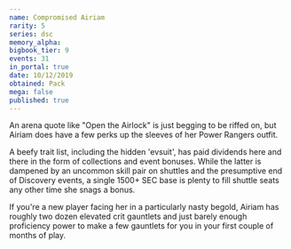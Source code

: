 ```yaml
---
name: Compromised Airiam
rarity: 5
series: dsc
memory_alpha:
bigbook_tier: 9
events: 31
in_portal: true
date: 10/12/2019
obtained: Pack
mega: false
published: true
---
```


An arena quote like "Open the Airlock" is just begging to be riffed on, but Airiam does have a few perks up the sleeves of her Power Rangers outfit.

A beefy trait list, including the hidden 'evsuit', has paid dividends here and there in the form of collections and event bonuses. While the latter is dampened by an uncommon skill pair on shuttles and the presumptive end of Discovery events, a single 1500+ SEC base is plenty to fill shuttle seats any other time she snags a bonus.

If you're a new player facing her in a particularly nasty begold, Airiam has roughly two dozen elevated crit gauntlets and just barely enough proficiency power to make a few gauntlets for you in your first couple of months of play.
